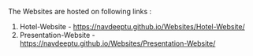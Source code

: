 The Websites are hosted on following links :
1. Hotel-Website - https://navdeeptu.github.io/Websites/Hotel-Website/
2. Presentation-Website - https://navdeeptu.github.io/Websites/Presentation-Website/